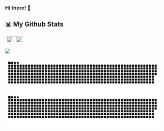 ### Hi there! 👋

<!--
**zhanyha/zhanyha** is a ✨ _special_ ✨ repository because its `README.md` (this file) appears on your GitHub profile.

Here are some ideas to get you started:

- 🔭 I’m currently working on ...
- 🌱 I’m currently learning ...
- 👯 I’m looking to collaborate on ...
- 🤔 I’m looking for help with ...
- 💬 Ask me about ...
- 📫 How to reach me: ...
- 😄 Pronouns: ...
- ⚡ Fun fact: ...
-->
## 📊 My Github Stats




![](https://github-readme-stats.vercel.app/api?username=zhanyha&&show_icons=true&count_private=true&title_color=72A6FD&icon_color=bb2acf&text_color=38BDAD&bg_color=FFFFFF00)|![](https://github-readme-stats.vercel.app/api/top-langs/?username=zhanyha&layout=compact&theme=tokyonight&hide=php&langs_count=8&bg_color=FFFFFF00)|
|-|-|


![](https://activity-graph.herokuapp.com/graph?username=zhanyha&theme=redical&bg_color=ffffff00&color=38BDAD&title_color=72A6FD)

<!-- blackkspydo -->
![github contribution grid snake animation](https://raw.githubusercontent.com/blackkspydo/blackkspydo/output/github-contribution-grid-snake-dark.svg#gh-dark-mode-only)![github contribution grid snake animation](https://raw.githubusercontent.com/blackkspydo/blackkspydo/output/github-contribution-grid-snake.svg#gh-light-mode-only)

